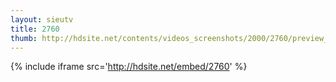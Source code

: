 ```yaml
---
layout: sieutv
title: 2760
thumb: http://hdsite.net/contents/videos_screenshots/2000/2760/preview_360p.mp4.jpg
---
```

{% include iframe src='http://hdsite.net/embed/2760' %}
 
